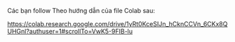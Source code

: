 Các bạn follow Theo hướng dẫn của file Colab sau:

https://colab.research.google.com/drive/1yRt0KceSIJn_hCknCCVn_6CKx8QUHGnl?authuser=1#scrollTo=VwK5-9FIB-lu